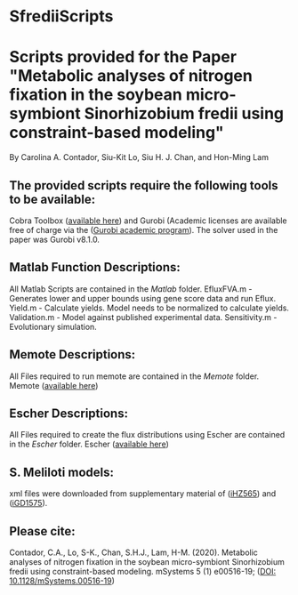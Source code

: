 # SfrediiScripts
# Scripts provided for the Paper "Metabolic analyses of nitrogen fixation in the soybean micro-symbiont Sinorhizobium fredii using constraint-based modeling"
By Carolina A. Contador, Siu-Kit Lo, Siu H. J. Chan, and Hon-Ming Lam 

## The provided scripts require the following tools to be available:

Cobra Toolbox ([available here](https://github.com/opencobra/cobratoolbox)) and Gurobi (Academic licenses are available free of charge via the ([Gurobi academic program](https://www.gurobi.com/academia/academic-program-and-licenses/)). The solver used in the paper was Gurobi v8.1.0.  


## Matlab Function Descriptions:
All Matlab Scripts are contained in the *Matlab* folder.
EfluxFVA.m - Generates lower and upper bounds using gene score data and run Eflux.
Yield.m - Calculate yields. Model needs to be normalized to calculate yields.
Validation.m - Model against published experimental data.
Sensitivity.m - Evolutionary simulation.


## Memote Descriptions:
All Files required to run memote are contained in the *Memote* folder.
Memote ([available here](https://github.com/opencobra/memote)) 
## Escher Descriptions:
All Files required to create the flux distributions using Escher are contained in the *Escher* folder.
Escher ([available here](https://escher.github.io/)) 
## S. Meliloti models:
xml files were downloaded from supplementary material of ([iHZ565](https://doi.org/10.1371/journal.pone.0031287.s002)) and ([iGD1575](https://www.nature.com/articles/ncomms12219)).

## Please cite:
Contador, C.A., Lo, S-K., Chan, S.H.J., Lam, H-M. (2020). Metabolic analyses of nitrogen fixation in the soybean micro-symbiont Sinorhizobium fredii using constraint-based modeling. mSystems 5 (1) e00516-19; ([DOI: 10.1128/mSystems.00516-19](https://msystems.asm.org/content/5/1/e00516-19))
